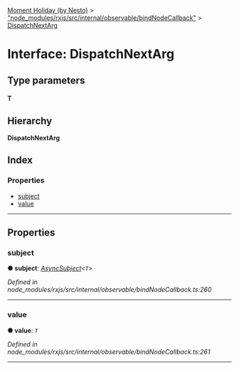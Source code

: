 [Moment Holiday (by Nesto)](../README.md) > ["node_modules/rxjs/src/internal/observable/bindNodeCallback"](../modules/_node_modules_rxjs_src_internal_observable_bindnodecallback_.md) > [DispatchNextArg](../interfaces/_node_modules_rxjs_src_internal_observable_bindnodecallback_.dispatchnextarg.md)

# Interface: DispatchNextArg

## Type parameters
#### T 
## Hierarchy

**DispatchNextArg**

## Index

### Properties

* [subject](_node_modules_rxjs_src_internal_observable_bindnodecallback_.dispatchnextarg.md#subject)
* [value](_node_modules_rxjs_src_internal_observable_bindnodecallback_.dispatchnextarg.md#value)

---

## Properties

<a id="subject"></a>

###  subject

**● subject**: *[AsyncSubject](../classes/_node_modules_rxjs_src_internal_asyncsubject_.asyncsubject.md)<`T`>*

*Defined in node_modules/rxjs/src/internal/observable/bindNodeCallback.ts:260*

___
<a id="value"></a>

###  value

**● value**: *`T`*

*Defined in node_modules/rxjs/src/internal/observable/bindNodeCallback.ts:261*

___

